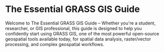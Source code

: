 # The Essential GRASS GIS Guide

Welcome to The Essential GRASS GIS Guide – Whether you're a student, researcher, or GIS professional, this guide is designed to help you confidently start using GRASS GIS, one of the most powerful open-source geospatial tools available today, for spatial data analysis, raster/vector processing, and complex geospatial workflows.
